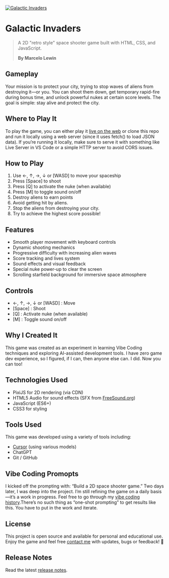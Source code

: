 [ ![Galactic Invaders](./www/assets/galactic-invaders.png "Galactic Invaders") ](https://bymarcelolewin.github.io/Galactic-Invaders/)

# Galactic Invaders

>A 2D "retro style" space shooter game built with HTML, CSS, and JavaScript.
> 
> **By Marcelo Lewin**

## Gameplay
Your mission is to protect your city, trying to stop waves of aliens from destroying it—or you. You can shoot them down, get temporary rapid-fire during bonus time, and unlock powerful nukes at certain score levels. The goal is simple: stay alive and protect the city.

## Where to Play It
To play the game, you can either play it [live on the web](https://galacticinvaders.bymarcelolewin.com/) or clone this repo and run it locally using a web server (since it uses fetch() to load JSON data). If you’re running it locally, make sure to serve it with something like Live Server in VS Code or a simple HTTP server to avoid CORS issues.

## How to Play
1. Use ←, ↑, →, ↓ or [WASD] to move your spaceship
2. Press \[Space] to shoot
3. Press \[Q] to activate the nuke (when available)
4. Press \[M] to toggle sound on/off
5. Destroy aliens to earn points
6. Avoid getting hit by aliens.
7. Stop the aliens from destroying your city.
8. Try to achieve the highest score possible!

## Features
- Smooth player movement with keyboard controls
- Dynamic shooting mechanics
- Progressive difficulty with increasing alien waves
- Score tracking and lives system
- Sound effects and visual feedback
- Special nuke power-up to clear the screen
- Scrolling starfield background for immersive space atmosphere

## Controls
- ←, ↑, →, ↓ or \[WASD] : Move
- \[Space] : Shoot
- \[Q] : Activate nuke (when available)
- \[M] : Toggle sound on/off

## Why I Created It
This game was created as an experiment in learning Vibe Coding techniques and exploring AI-assisted development tools. I have zero game dev experience, so I figured, if I can, then anyone else can.  I did.  Now you can too!

## Technologies Used
- PixiJS for 2D rendering (via CDN)
- HTML5 Audio for sound effects (SFX from [FreeSound.org](https://www.freesound.org))
- JavaScript (ES6+)
- CSS3 for styling

## Tools Used
This game was developed using a variety of tools including:
- [Cursor](https://www.cursor.com/) (using various models)
- ChatGPT
- Git / GitHub

## Vibe Coding Promopts
I kicked off the prompting with: “Build a 2D space shooter game.” Two days later, I was deep into the project. I’m still refining the game on a daily basis—it’s a work in progress. Feel free to go through my [vibe coding history](./vibe-coding-history).There’s no such thing as “one-shot prompting” to get results like this. You have to put in the work and iterate.

## License
This project is open source and available for personal and educational use. Enjoy the game and feel free [contact me](mailto:marcelo@redpillbluepillstudios.com) with updates, bugs or feedback! 🚀 

## Release Notes
Read the latest [release notes](./www/release_notes.md).
